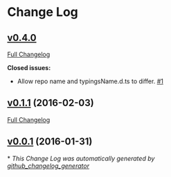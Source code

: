 # Change Log

## [v0.4.0](https://github.com/unional/generator-typings/tree/HEAD)

[Full Changelog](https://github.com/unional/generator-typings/compare/v0.1.1...HEAD)

**Closed issues:**

- Allow repo name and typingsName.d.ts to differ. [\#1](https://github.com/unional/generator-typings/issues/1)

## [v0.1.1](https://github.com/unional/generator-typings/tree/v0.1.1) (2016-02-03)
[Full Changelog](https://github.com/unional/generator-typings/compare/v0.0.1...v0.1.1)

## [v0.0.1](https://github.com/unional/generator-typings/tree/v0.0.1) (2016-01-31)


\* *This Change Log was automatically generated by [github_changelog_generator](https://github.com/skywinder/Github-Changelog-Generator)*